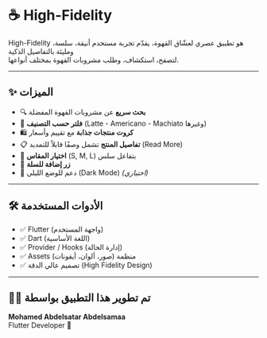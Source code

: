 # ☕ High-Fidelity

High-Fidelity هو تطبيق عصري لعشّاق القهوة، يقدّم تجربة مستخدم أنيقة، سلسة، ومليئة بالتفاصيل الذكية  
لتصفح، استكشاف، وطلب مشروبات القهوة بمختلف أنواعها.

---

## ✨ الميزات

- 🔍 **بحث سريع** عن مشروبات القهوة المفضلة
- 🧩 **فلتر حسب التصنيف** (Latte - Americano - Machiato وغيرها)
- 🛍️ **كروت منتجات جذابة** مع تقييم وأسعار
- 📋 **تفاصيل المنتج** تشمل وصفًا قابلاً للتمديد (Read More)
- 📐 **اختيار المقاس** (S, M, L) بتفاعل سلس
- 🛒 **زر إضافة للسلة**
- 🌙 دعم للوضع الليلي (Dark Mode) *(اختياري)*

---

## 🛠️ الأدوات المستخدمة

- ✅ Flutter (واجهة المستخدم)
- ✅ Dart (اللغة الأساسية)
- ✅ Provider / Hooks (إدارة الحالة)
- ✅ Assets منظمة (صور، ألوان، أيقونات)
- ✅ تصميم عالي الدقة (High Fidelity Design)

---

## 🙋‍♂️ تم تطوير هذا التطبيق بواسطة

**Mohamed Abdelsatar Abdelsamaa**  
Flutter Developer 💙  
